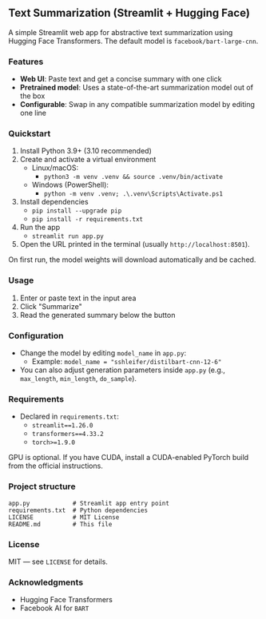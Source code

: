 ## Text Summarization (Streamlit + Hugging Face)

A simple Streamlit web app for abstractive text summarization using Hugging Face Transformers. The default model is `facebook/bart-large-cnn`.

### Features
- **Web UI**: Paste text and get a concise summary with one click
- **Pretrained model**: Uses a state-of-the-art summarization model out of the box
- **Configurable**: Swap in any compatible summarization model by editing one line

### Quickstart
1. Install Python 3.9+ (3.10 recommended)
2. Create and activate a virtual environment
   - Linux/macOS:
     - `python3 -m venv .venv && source .venv/bin/activate`
   - Windows (PowerShell):
     - `python -m venv .venv; .\.venv\Scripts\Activate.ps1`
3. Install dependencies
   - `pip install --upgrade pip`
   - `pip install -r requirements.txt`
4. Run the app
   - `streamlit run app.py`
5. Open the URL printed in the terminal (usually `http://localhost:8501`).

On first run, the model weights will download automatically and be cached.

### Usage
1. Enter or paste text in the input area
2. Click "Summarize"
3. Read the generated summary below the button

### Configuration
- Change the model by editing `model_name` in `app.py`:
  - Example: `model_name = "sshleifer/distilbart-cnn-12-6"`
- You can also adjust generation parameters inside `app.py` (e.g., `max_length`, `min_length`, `do_sample`).

### Requirements
- Declared in `requirements.txt`:
  - `streamlit==1.26.0`
  - `transformers==4.33.2`
  - `torch>=1.9.0`

GPU is optional. If you have CUDA, install a CUDA-enabled PyTorch build from the official instructions.

### Project structure
```
app.py            # Streamlit app entry point
requirements.txt  # Python dependencies
LICENSE           # MIT License
README.md         # This file
```

### License
MIT — see `LICENSE` for details.

### Acknowledgments
- Hugging Face Transformers
- Facebook AI for `BART`